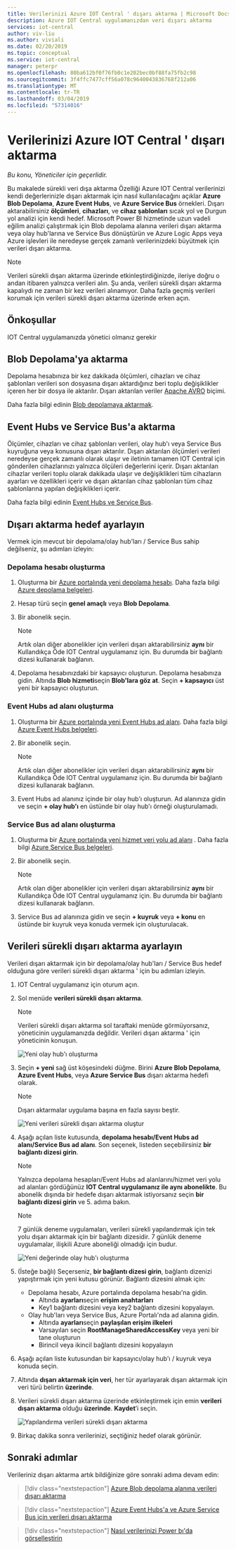```yaml
---
title: Verilerinizi Azure IOT Central ' dışarı aktarma | Microsoft Docs
description: Azure IOT Central uygulamanızdan veri dışarı aktarma
services: iot-central
author: viv-liu
ms.author: viviali
ms.date: 02/20/2019
ms.topic: conceptual
ms.service: iot-central
manager: peterpr
ms.openlocfilehash: 80ba612bf0f76fb0c1e202bec0bf88fa75fb2c98
ms.sourcegitcommit: 3f4ffc7477cff56a078c9640043836768f212a06
ms.translationtype: MT
ms.contentlocale: tr-TR
ms.lasthandoff: 03/04/2019
ms.locfileid: "57314016"
---
```

# <a name="export-your-data-from-azure-iot-central"></a>Verilerinizi Azure IOT Central ' dışarı aktarma

*Bu konu, Yöneticiler için geçerlidir.*

Bu makalede sürekli veri dışa aktarma Özelliği Azure IOT Central verilerinizi kendi değerlerinizle dışarı aktarmak için nasıl kullanılacağını açıklar **Azure Blob Depolama**, **Azure Event Hubs**, ve **Azure Service Bus** örnekleri. Dışarı aktarabilirsiniz **ölçümleri**, **cihazları**, ve **cihaz şablonları** sıcak yol ve Durgun yol analizi için kendi hedef. Microsoft Power BI hizmetinde uzun vadeli eğilim analizi çalıştırmak için Blob depolama alanına verileri dışarı aktarma veya olay hub'larına ve Service Bus dönüştürün ve Azure Logic Apps veya Azure işlevleri ile neredeyse gerçek zamanlı verilerinizdeki büyütmek için verileri dışarı aktarma.

> [!Note]
> Verileri sürekli dışarı aktarma üzerinde etkinleştirdiğinizde, ileriye doğru o andan itibaren yalnızca verileri alın. Şu anda, verileri sürekli dışarı aktarma kapalıydı ne zaman bir kez verileri alınamıyor. Daha fazla geçmiş verileri korumak için verileri sürekli dışarı aktarma üzerinde erken açın.

## <a name="prerequisites"></a>Önkoşullar

IOT Central uygulamanızda yönetici olmanız gerekir

## <a name="export-to-blob-storage"></a>Blob Depolama'ya aktarma

Depolama hesabınıza bir kez dakikada ölçümleri, cihazları ve cihaz şablonları verileri son dosyasına dışarı aktardığınız beri toplu değişiklikler içeren her bir dosya ile aktarılır. Dışarı aktarılan veriler [Apache AVRO](https://avro.apache.org/docs/current/index.html) biçimi.

Daha fazla bilgi edinin [Blob depolamaya aktarmak](howto-export-data-blob-storage.md?toc=/azure/iot-central-experimental/toc.json&bc=/azure/iot-central-experimental/breadcrumb/toc.json).

## <a name="export-to-event-hubs-and-service-bus"></a>Event Hubs ve Service Bus'a aktarma

Ölçümler, cihazları ve cihaz şablonları verileri, olay hub'ı veya Service Bus kuyruğuna veya konusuna dışarı aktarılır. Dışarı aktarılan ölçümleri verileri neredeyse gerçek zamanlı olarak ulaşır ve iletinin tamamen IOT Central için gönderilen cihazlarınızı yalnızca ölçüleri değerlerini içerir. Dışarı aktarılan cihazlar verileri toplu olarak dakikada ulaşır ve değişiklikleri tüm cihazların ayarları ve özellikleri içerir ve dışarı aktarılan cihaz şablonları tüm cihaz şablonlarına yapılan değişiklikleri içerir.

Daha fazla bilgi edinin [Event Hubs ve Service Bus](howto-export-data-event-hubs-service-bus.md?toc=/azure/iot-central-experimental/toc.json&bc=/azure/iot-central-experimental/breadcrumb/toc.json).

## <a name="set-up-export-destination"></a>Dışarı aktarma hedef ayarlayın

Vermek için mevcut bir depolama/olay hub'ları / Service Bus sahip değilseniz, şu adımları izleyin:

### <a name="create-storage-account"></a>Depolama hesabı oluşturma

1. Oluşturma bir [Azure portalında yeni depolama hesabı](https://ms.portal.azure.com/#create/Microsoft.StorageAccount-ARM). Daha fazla bilgi [Azure depolama belgeleri](https://aka.ms/blobdocscreatestorageaccount).

2. Hesap türü seçin **genel amaçlı** veya **Blob Depolama**.

3. Bir abonelik seçin.

    > [!Note]
    > Artık olan diğer abonelikler için verileri dışarı aktarabilirsiniz **aynı** bir Kullandıkça Öde IOT Central uygulamanız için. Bu durumda bir bağlantı dizesi kullanarak bağlanın.

4. Depolama hesabınızdaki bir kapsayıcı oluşturun. Depolama hesabınıza gidin. Altında **Blob hizmeti**seçin **Blob'lara göz at**. Seçin **+ kapsayıcı** üst yeni bir kapsayıcı oluşturun.

### <a name="create-event-hubs-namespace"></a>Event Hubs ad alanı oluşturma

1. Oluşturma bir [Azure portalında yeni Event Hubs ad alanı](https://ms.portal.azure.com/#create/Microsoft.EventHub). Daha fazla bilgi [Azure Event Hubs belgeleri](https://docs.microsoft.com/azure/event-hubs/event-hubs-create).

2. Bir abonelik seçin.

    > [!Note]
    > Artık olan diğer abonelikler için verileri dışarı aktarabilirsiniz **aynı** bir Kullandıkça Öde IOT Central uygulamanız için. Bu durumda bir bağlantı dizesi kullanarak bağlanın.

3. Event Hubs ad alanınız içinde bir olay hub'ı oluşturun. Ad alanınıza gidin ve seçin **+ olay hub'ı** en üstünde bir olay hub'ı örneği oluşturulamadı.

### <a name="create-service-bus-namespace"></a>Service Bus ad alanı oluşturma

1. Oluşturma bir [Azure portalında yeni hizmet veri yolu ad alanı](https://ms.portal.azure.com/#create/Microsoft.ServiceBus.1.0.5) . Daha fazla bilgi [Azure Service Bus belgeleri](https://docs.microsoft.com/azure/service-bus-messaging/service-bus-create-namespace-portal).

2. Bir abonelik seçin.

    > [!Note]
    > Artık olan diğer abonelikler için verileri dışarı aktarabilirsiniz **aynı** bir Kullandıkça Öde IOT Central uygulamanız için. Bu durumda bir bağlantı dizesi kullanarak bağlanın.

3. Service Bus ad alanınıza gidin ve seçin **+ kuyruk** veya **+ konu** en üstünde bir kuyruk veya konuda vermek için oluşturulacak.

## <a name="set-up-continuous-data-export"></a>Verileri sürekli dışarı aktarma ayarlayın

Verileri dışarı aktarmak için bir depolama/olay hub'ları / Service Bus hedef olduğuna göre verileri sürekli dışarı aktarma ' için bu adımları izleyin.

1. IOT Central uygulamanız için oturum açın.

2. Sol menüde **verileri sürekli dışarı aktarma**.

    > [!Note]
    > Verileri sürekli dışarı aktarma sol taraftaki menüde görmüyorsanız, yöneticinin uygulamanızda değildir. Verileri dışarı aktarma ' için yöneticinin konuşun.

    ![Yeni olay hub'ı oluşturma](media/howto-export-data-experimental/export_menu.png)

3. Seçin **+ yeni** sağ üst köşesindeki düğme. Birini **Azure Blob Depolama**, **Azure Event Hubs**, veya **Azure Service Bus** dışarı aktarma hedefi olarak.

    > [!NOTE]
    > Dışarı aktarmalar uygulama başına en fazla sayısı beştir.

    ![Yeni verileri sürekli dışarı aktarma oluştur](media/howto-export-data-experimental/export_new.png)

4. Aşağı açılan liste kutusunda, **depolama hesabı/Event Hubs ad alanı/Service Bus ad alanı**. Son seçenek, listeden seçebilirsiniz **bir bağlantı dizesi girin**. 

    > [!NOTE]
    > Yalnızca depolama hesapları/Event Hubs ad alanlarını/hizmet veri yolu ad alanları gördüğünüz **IOT Central uygulamanız ile aynı abonelikte**. Bu abonelik dışında bir hedefe dışarı aktarmak istiyorsanız seçin **bir bağlantı dizesi girin** ve 5. adıma bakın.

    > [!NOTE]
    > 7 günlük deneme uygulamaları, verileri sürekli yapılandırmak için tek yolu dışarı aktarmak için bir bağlantı dizesidir. 7 günlük deneme uygulamalar, ilişkili Azure aboneliği olmadığı için budur.

    ![Yeni değerinde olay hub'ı oluşturma](media/howto-export-data-experimental/export_create.png)

5. (İsteğe bağlı) Seçerseniz, **bir bağlantı dizesi girin**, bağlantı dizenizi yapıştırmak için yeni kutusu görünür. Bağlantı dizesini almak için:
    - Depolama hesabı, Azure portalında depolama hesabı'na gidin.
        - Altında **ayarları**seçin **erişim anahtarları**
        - Key1 bağlantı dizesini veya key2 bağlantı dizesini kopyalayın.
    - Olay hub'ları veya Service Bus, Azure Portalı'nda ad alanına gidin.
        - Altında **ayarları**seçin **paylaşılan erişim ilkeleri**
        - Varsayılan seçin **RootManageSharedAccessKey** veya yeni bir tane oluşturun
        - Birincil veya ikincil bağlantı dizesini kopyalayın

6. Aşağı açılan liste kutusundan bir kapsayıcı/olay hub'ı / kuyruk veya konuda seçin.

7. Altında **dışarı aktarmak için veri**, her tür ayarlayarak dışarı aktarmak için veri türü belirtin **üzerinde**.

8. Verileri sürekli dışarı aktarma üzerinde etkinleştirmek için emin **verileri dışarı aktarma** olduğu **üzerinde**. **Kaydet**’i seçin.

    ![Yapılandırma verileri sürekli dışarı aktarma](media/howto-export-data-experimental/export_list.png)

9. Birkaç dakika sonra verilerinizi, seçtiğiniz hedef olarak görünür.

## <a name="next-steps"></a>Sonraki adımlar

Verileriniz dışarı aktarma artık bildiğinize göre sonraki adıma devam edin:

> [!div class="nextstepaction"]
> [Azure Blob depolama alanına verileri dışarı aktarma](howto-export-data-blob-storage.md?toc=/azure/iot-central-experimental/toc.json&bc=/azure/iot-central-experimental/breadcrumb/toc.json)

> [!div class="nextstepaction"]
> [Azure Event Hubs'a ve Azure Service Bus için verileri dışarı aktarma](howto-export-data-event-hubs-service-bus.md?toc=/azure/iot-central-experimental/toc.json&bc=/azure/iot-central-experimental/breadcrumb/toc.json)

> [!div class="nextstepaction"]
> [Nasıl verilerinizi Power bı'da görselleştirin](howto-connect-powerbi.md?toc=/azure/iot-central-experimental/toc.json&bc=/azure/iot-central-experimental/breadcrumb/toc.json)
